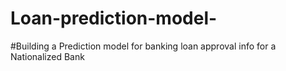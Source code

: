# Loan-prediction-model-

#Building a Prediction model for banking loan approval info for a Nationalized Bank
